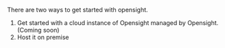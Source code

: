 There are two ways to get started with opensight.

1. Get started with a cloud instance of Opensight managed by Opensight. (Coming soon)
2. Host it on premise

